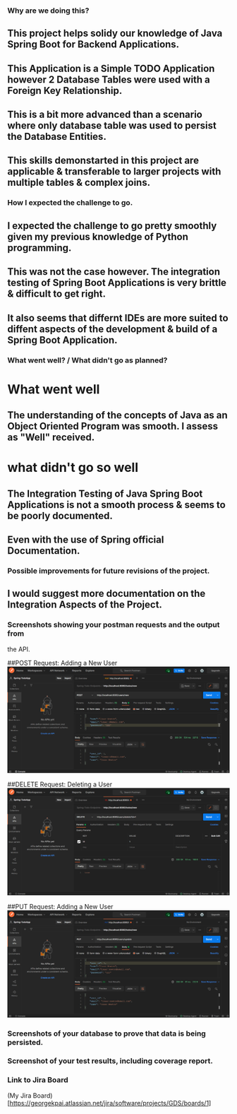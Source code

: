 ### Why are we doing this?
## This project helps solidy our knowledge of Java Spring Boot for Backend Applications.
## This Application is a Simple TODO Application however 2 Database Tables were used with a Foreign Key Relationship.
## This is a bit more advanced than a scenario where only database table was used to persist the Database Entities.
## This skills demonstarted in this project are applicable & transferable to larger projects with multiple tables & complex joins. 


### How I expected the challenge to go.
## I expected the challenge to go pretty smoothly given my previous knowledge of Python programming.
## This was not the case however. The integration testing of Spring Boot Applications is very brittle & difficult to get right.
## It also seems that differnt IDEs are more suited to diffent aspects of the development & build of a Spring Boot Application.

### What went well? / What didn't go as planned?
# What went well
## The understanding of the concepts of Java as an Object Oriented Program was smooth. I assess as "Well" received.

# what didn't go so well
## The Integration Testing of Java Spring Boot Applications is not a smooth process & seems to be poorly documented. 
## Even with the use of Spring official Documentation.

### Possible improvements for future revisions of the project.
## I would suggest more documentation on the Integration Aspects of the Project.

### Screenshots showing your postman requests and the output from 
the API.

##POST Request: Adding a New User
![POST request: New Users](./screenshots/users-new.png)

##DELETE Request: Deleting a User
![DELETE request: Delete Users](./screenshots/users-delete.png)

##PUT Request: Adding a New User
![PUT request: Update Exting Users](./screenshots/users-update.png)

### Screenshots of your database to prove that data is being persisted.

### Screenshot of your test results, including coverage report.

### Link to Jira Board
(My Jira Board)[https://georgekpai.atlassian.net/jira/software/projects/GDS/boards/1]
